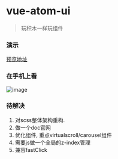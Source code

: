 # vue-atom-ui
> 玩积木一样玩组件

### 演示
[预览地址](https://383514580.github.io/atom)

### 在手机上看
![image](https://user-images.githubusercontent.com/8264787/34904356-3395a8d2-f87f-11e7-85f4-7ae1a94fc587.png)


### 待解决
1. 对scss整体架构重构.
2. 做一个doc官网
3. 优化组件, 重点virtualscroll/carousel组件
4. 需要js做一个全局的z-index管理
5. 兼容fastClick
